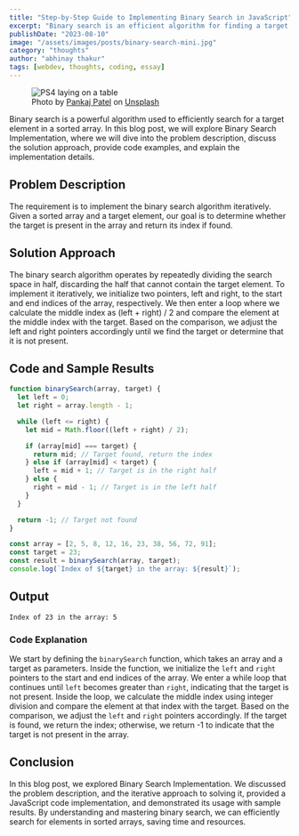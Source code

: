```yaml
---
title: "Step-by-Step Guide to Implementing Binary Search in JavaScript"
excerpt: "Binary search is an efficient algorithm for finding a target element in a sorted array. Let’s explore its implementation in JavaScript."
publishDate: "2023-08-10"
image: "/assets/images/posts/binary-search-mini.jpg"
category: "thoughts"
author: "abhinay thakur"
tags: [webdev, thoughts, coding, essay]
---
```


<figure class="text-center text-xs -mx-32">
  <img src="/assets/images/posts/binary-search.jpg" alt="PS4 laying on a table" />
  <figcaption>
    Photo by <a target="_blank" href="https://unsplash.com/@pankajpatel?utm_content=creditCopyText&utm_medium=referral&utm_source=unsplash">Pankaj Patel</a> on <a target="_blank" href="https://unsplash.com/photos/monitor-displaying-indexhtml-codes-_SgRNwAVNKw?utm_content=creditCopyText&utm_medium=referral&utm_source=unsplash">Unsplash</a>
  
  </figcaption>
</figure>

<p class="first-letter:text-5xl first-letter:font-medium">
Binary search is a powerful algorithm used to efficiently search for a target element in a sorted array. In this blog post, we will explore Binary Search Implementation, where we will dive into the problem description, discuss the solution approach, provide code examples, and explain the implementation details.
</p>

## Problem Description
The requirement is to implement the binary search algorithm iteratively. Given a sorted array and a target element, our goal is to determine whether the target is present in the array and return its index if found.

## Solution Approach
The binary search algorithm operates by repeatedly dividing the search space in half, discarding the half that cannot contain the target element. To implement it iteratively, we initialize two pointers, left and right, to the start and end indices of the array, respectively. We then enter a loop where we calculate the middle index as (left + right) / 2 and compare the element at the middle index with the target. Based on the comparison, we adjust the left and right pointers accordingly until we find the target or determine that it is not present.

## Code and Sample Results

```javascript
function binarySearch(array, target) {
  let left = 0;
  let right = array.length - 1;

  while (left <= right) {
    let mid = Math.floor((left + right) / 2);

    if (array[mid] === target) {
      return mid; // Target found, return the index
    } else if (array[mid] < target) {
      left = mid + 1; // Target is in the right half
    } else {
      right = mid - 1; // Target is in the left half
    }
  }

  return -1; // Target not found
}

const array = [2, 5, 8, 12, 16, 23, 38, 56, 72, 91];
const target = 23;
const result = binarySearch(array, target);
console.log(`Index of ${target} in the array: ${result}`);
```

## Output

```
Index of 23 in the array: 5
```

### Code Explanation
We start by defining the `binarySearch` function, which takes an array and a target as parameters. Inside the function, we initialize the `left` and `right` pointers to the start and end indices of the array. We enter a while loop that continues until `left` becomes greater than `right`, indicating that the target is not present. Inside the loop, we calculate the middle index using integer division and compare the element at that index with the target. Based on the comparison, we adjust the `left` and `right` pointers accordingly. If the target is found, we return the index; otherwise, we return -1 to indicate that the target is not present in the array.

## Conclusion
In this blog post, we explored Binary Search Implementation. We discussed the problem description, and the iterative approach to solving it, provided a JavaScript code implementation, and demonstrated its usage with sample results. By understanding and mastering binary search, we can efficiently search for elements in sorted arrays, saving time and resources.